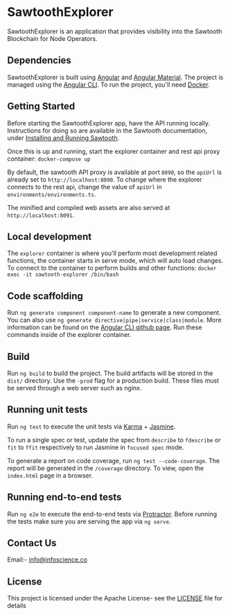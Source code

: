 # SawtoothExplorer

SawtoothExplorer is an application that provides visibility into the Sawtooth
Blockchain for Node Operators.

## Dependencies

SawtoothExplorer is built using [Angular](https://angular.io/) and
[Angular Material](https://material.angular.io/). The project is managed using
the [Angular CLI](https://cli.angular.io/). To run the project, you'll need
[Docker](https://docker/com).

## Getting Started
Before starting the SawtoothExplorer app, have the API running locally.
Instructions for doing so are available in the Sawtooth documentation,
under [Installing and Running Sawtooth](https://sawtooth.hyperledger.org/docs/core/releases/latest/app_developers_guide/installing_sawtooth.html).

Once this is up and running, start the explorer container and rest api proxy
container: `docker-compose up`

By default, the sawtooth API proxy is available at port `8090`,
so the `apiUrl` is already set to `http://localhost:8090`. To change where the
explorer connects to the rest api, change the value of `apiUrl` in
`environments/environments.ts`.

The minified and compiled web assets are also served at `http://localhost:8091`.

## Local development
The `explorer` container is where you'll perform most development related
functions, the container starts in serve mode, which will auto load changes. To
connect to the container to perform builds and other functions:
`docker exec -it sawtooth-explorer /bin/bash`

## Code scaffolding

Run `ng generate component component-name` to generate a new component. You can
also use  `ng generate directive|pipe|service|class|module`. More information
can be found on the [Angular CLI github page](https://github.com/angular/angular-cli).
Run these commands inside of the explorer container.

## Build

Run `ng build` to build the project. The build artifacts will be stored in the
`dist/` directory. Use the `-prod` flag for a production build. These files must
be served through a web server such as nginx.

## Running unit tests

Run `ng test` to execute the unit tests via
[Karma](https://karma-runner.github.io) +
[Jasmine](https://github.com/jasmine/jasmine).

To run a single spec or test, update the spec from `describe` to `fdescribe`
or `fit` to `ffit` respectively to run Jasmine in `focused spec` mode.

To generate a report on code coverage, run `ng test --code-coverage`. The
report will be generated in the `/coverage` directory. To view, open the
`index.html` page in a browser.

## Running end-to-end tests

Run `ng e2e` to execute the end-to-end tests via
[Protractor](http://www.protractortest.org/). Before running the tests make
sure you are serving the app via `ng serve`.


## Contact Us
  Email:- info@infoscience.co
## License
This project is licensed under the Apache License- see the [LICENSE](LICENSE) file for details

